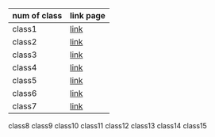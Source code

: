 num of class|            link page
------------| --------------------------------
class1       | [ link](https://jarrar93.github.io/Code-201-Reading-Notes/read01a)
class2        | [link](https://jarrar93.github.io/Code-201-Reading-Notes/class02)
class3         | [link](https://jarrar93.github.io/Code-201-Reading-Notes/read03)
class4         | [link](https://jarrar93.github.io/Code-201-Reading-Notes/read04)
class5         | [ link](https://jarrar93.github.io/Code-201-Reading-Notes/read05)
class6       |[link](https://jarrar93.github.io/Code-201-Reading-Notes/read06)
class7        |[link](https://jarrar93.github.io/Code-201-Reading-Notes/read07)
class8
class9
class10
class11
class12
class13
class14
class15
